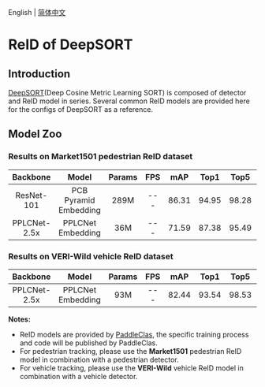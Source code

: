 English | [简体中文](README_cn.md)

# ReID of DeepSORT

## Introduction
[DeepSORT](https://arxiv.org/abs/1812.00442)(Deep Cosine Metric Learning SORT) is composed of detector and ReID model in series. Several common ReID models are provided here for the configs of DeepSORT as a reference.

## Model Zoo

### Results on Market1501 pedestrian ReID dataset

| Backbone        | Model                   |   Params  |   FPS     |    mAP    |   Top1    |   Top5    | download  |  config   |
| :-------------: |  :-----------------:    | :-------: |  :------: | :-------: | :-------: | :-------: | :-------: | :-------: |
| ResNet-101      |  PCB Pyramid Embedding  |  289M     |   ---     |   86.31   |   94.95   |   98.28   | [download](https://paddledet.bj.bcebos.com/models/mot/deepsort/deepsort_pcb_pyramid_r101.pdparams)   |   [config](deepsort_pcb_pyramid_r101.yml)     |
| PPLCNet-2.5x    |  PPLCNet Embedding      |  36M      |   ---     |   71.59   |   87.38   |   95.49   | [download](https://paddledet.bj.bcebos.com/models/mot/deepsort/deepsort_pplcnet.pdparams)   |   [config](deepsort_pplcnet.yml)     |

### Results on VERI-Wild vehicle ReID dataset

| Backbone        | Model                   |  Params   |   FPS     |    mAP    |   Top1    |   Top5    | download  |  config   |
| :-------------: |  :-----------------:    | :-------: |  :------: | :-------: | :-------: | :-------: | :-------: | :-------: |
| PPLCNet-2.5x    |  PPLCNet Embedding      |  93M      |   ---     |   82.44   |   93.54   |   98.53   | [download](https://paddledet.bj.bcebos.com/models/mot/deepsort/deepsort_pplcnet_vehicle.pdparams)   |   [config](deepsort_pplcnet_vehicle.yml)     |

**Notes:**
  - ReID models are provided by [PaddleClas](https://github.com/PaddlePaddle/PaddleClas), the specific training process and code will be published by PaddleClas.
  - For pedestrian tracking, please use the **Market1501** pedestrian ReID model in combination with a pedestrian detector.
  - For vehicle tracking, please use the **VERI-Wild** vehicle ReID model in combination with a vehicle detector.
